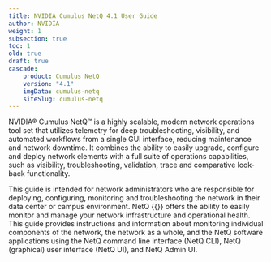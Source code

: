```yaml
---
title: NVIDIA Cumulus NetQ 4.1 User Guide
author: NVIDIA
weight: 1
subsection: true
toc: 1
old: true
draft: true
cascade:
    product: Cumulus NetQ
    version: "4.1"
    imgData: cumulus-netq
    siteSlug: cumulus-netq
---
```


NVIDIA® Cumulus NetQ™ is a highly scalable, modern network operations tool set that utilizes telemetry for deep troubleshooting, visibility, and automated workflows from a single GUI interface, reducing maintenance and network downtime. It combines the ability to easily upgrade, configure and deploy network elements with a full suite of operations capabilities, such as visibility, troubleshooting, validation, trace and comparative look-back functionality.

This guide <!-- vale off -->is intended<!-- vale on --> for network administrators who are responsible for deploying, configuring, monitoring and troubleshooting the network in their data center or campus environment. NetQ {{<version>}} offers the ability to easily monitor and manage your network infrastructure and operational health. This guide provides instructions and information about monitoring individual components of the network, the network as a whole, and the NetQ software applications using the NetQ command line interface (NetQ CLI), NetQ (graphical) user interface (NetQ UI), and NetQ Admin UI.
